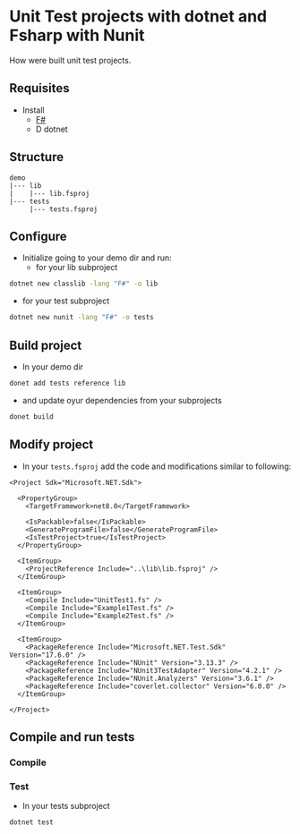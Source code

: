 
# Unit Test projects with dotnet and Fsharp with Nunit
How were built unit test projects.

## Requisites
- Install
  - [F#](https://fsharp.org/)
  - D
dotnet

## Structure
```text
demo
|--- lib
|    |--- lib.fsproj
|--- tests
     |--- tests.fsproj
```

## Configure
- Initialize going to your demo dir and run:
  - for your lib subproject
```bash
dotnet new classlib -lang "F#" -o lib
```
  - for your test subproject
```bash
dotnet new nunit -lang "F#" -o tests
```

## Build project
- In your demo dir
```bash
donet add tests reference lib
```
- and update oyur dependencies from your subprojects
```bash
donet build
```

## Modify project
- In your `tests.fsproj` add the code and modifications similar to following:
```nuget
<Project Sdk="Microsoft.NET.Sdk">

  <PropertyGroup>
    <TargetFramework>net8.0</TargetFramework>

    <IsPackable>false</IsPackable>
    <GenerateProgramFile>false</GenerateProgramFile>
    <IsTestProject>true</IsTestProject>
  </PropertyGroup>

  <ItemGroup>
    <ProjectReference Include="..\lib\lib.fsproj" />
  </ItemGroup>
  
  <ItemGroup>
    <Compile Include="UnitTest1.fs" />
    <Compile Include="Example1Test.fs" />
    <Compile Include="Example2Test.fs" />
  </ItemGroup>

  <ItemGroup>
    <PackageReference Include="Microsoft.NET.Test.Sdk" Version="17.6.0" />
    <PackageReference Include="NUnit" Version="3.13.3" />
    <PackageReference Include="NUnit3TestAdapter" Version="4.2.1" />
    <PackageReference Include="NUnit.Analyzers" Version="3.6.1" />
    <PackageReference Include="coverlet.collector" Version="6.0.0" />
  </ItemGroup>

</Project>
```
## Compile and run tests
### Compile
### Test
- In your tests subproject
```bash
dotnet test
```